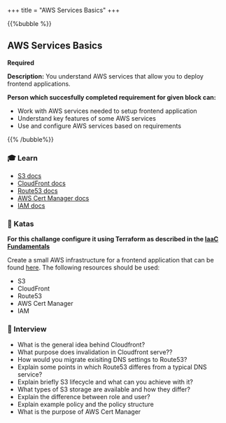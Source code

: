 +++
title = "AWS Services Basics"
+++

{{%bubble %}}

## AWS Services Basics

**Required**

**Description:** You understand AWS services that allow you to deploy frontend applications.

**Person which succesfully completed requirement for given block can:**

- Work with AWS services needed to setup frontend application
- Understand key features of some AWS services
- Use and configure AWS services based on requirements

{{% /bubble%}}

### 🎓 Learn
- [S3 docs](https://docs.aws.amazon.com/s3/index.html)
- [CloudFront docs](https://docs.aws.amazon.com/cloudfront/index.html)
- [Route53 docs](https://docs.aws.amazon.com/route53/index.html)
- [AWS Cert Manager docs](https://docs.aws.amazon.com/acm/index.html)
- [IAM docs](https://docs.aws.amazon.com/iam/index.html)

### 📝 Katas
**For this challange configure it using Terraform as described in the [IaaC Fundamentals](/devops/junior_i/iacc_fundamentals/)**

Create a small AWS infrastructure for a frontend application that can be found [here](). The following resources should be used:
- S3
- CloudFront
- Route53
- AWS Cert Manager
- IAM

### 🎤 Interview
- What is the general idea behind Cloudfront?
- What purpose does invalidation in Cloudfront serve??
- How would you migrate exisiting DNS settings to Route53?
- Explain some points in which Route53 differes from a typical DNS service?
- Explain briefly S3 lifecycle and what can you achieve with it?
- What types of S3 storage are available and how they differ?
- Explain the difference between role and user?
- Explain example policy and the policy structure
- What is the purpose of AWS Cert Manager


